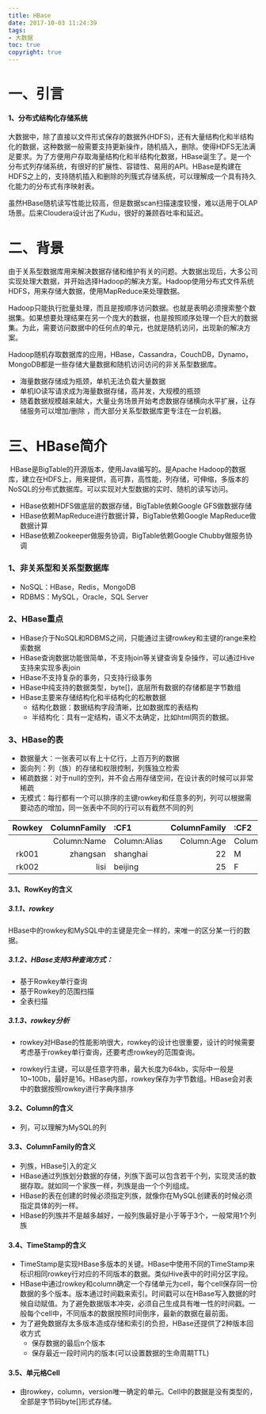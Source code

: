 ```yaml
---
title: HBase
date: 2017-10-03 11:24:39
tags:
- 大数据
toc: true
copyright: true
---
```


# 一、引言

#### 1、分布式结构化存储系统

​		大数据中，除了直接以文件形式保存的数据外(HDFS)，还有大量结构化和半结构化的数据，这种数据一般需要支持更新操作，随机插入，删除。使得HDFS无法满足要求。为了方便用户存取海量结构化和半结构化数据，HBase诞生了。是一个分布式列存储系统，有很好的扩展性、容错性、易用的API。HBase是构建在HDFS之上的，支持随机插入和删除的列簇式存储系统，可以理解成一个具有持久化能力的分布式有序映射表。

​		虽然HBase随机读写性能比较高，但是数据scan扫描速度较慢，难以适用于OLAP场景。后来Cloudera设计出了Kudu，很好的兼顾吞吐率和延迟。

# 二、背景

​		由于关系型数据库用来解决数据存储和维护有关的问题。大数据出现后，大多公司实现处理大数据，并开始选择Hadoop的解决方案。Hadoop使用分布式文件系统HDFS，用来存储大数据，使用MapReduce来处理数据。

​		Hadoop只能执行批量处理，而且是按顺序访问数据。也就是表明必须搜索整个数据集。如果想要处理结果在另一个庞大的数据，也是按照顺序处理一个巨大的数据集。为此，需要访问数据中的任何点的单元，也就是随机访问，出现新的解决方案。

​		Hadoop随机存取数据库的应用，HBase，Cassandra，CouchDB，Dynamo，MongoDB都是一些存储大量数据和随机访问访问的非关系型数据库。

- 海量数据存储成为瓶颈，单机无法负载大量数据
- 单机IO读写请求成为海量数据存储，高并发，大规模的瓶颈
- 随着数据规模越来越大，大量业务场景开始考虑数据存储横向水平扩展，让存储服务可以增加/删除 ，而大部分关系型数据库更专注在一台机器。

# 三、HBase简介

​		HBase是BigTable的开源版本，使用Java编写的。是Apache Hadoop的数据库，建立在HDFS上，用来提供，高可靠，高性能，列存储，可伸缩，多版本的NoSQL的分布式数据库。可以实现对大型数据的实时、随机的读写访问。

- HBase依赖HDFS做底层的数据存储，BigTable依赖Google GFS做数据存储
- HBase依赖MapReduce进行数据计算，BigTable依赖Google MapReduce做数据计算
- HBase依赖Zookeeper做服务协调，BigTable依赖Google Chubby做服务协调

### 1、非关系型和关系型数据库

- NoSQL：HBase，Redis，MongoDB
- RDBMS：MySQL，Oracle，SQL Server

### 2、HBase重点

- HBase介于NoSQL和RDBMS之间，只能通过主键rowkey和主键的range来检索数据
- HBase查询数据功能很简单，不支持join等关键查询复杂操作，可以通过Hive支持来实现多表join
- HBase不支持复杂的事务，只支持行级事务
- HBase中纯支持的数据类型，byte[]，底层所有数据的存储都是字节数组
- HBase主要来存储结构化和半结构化的松散数据
  - 结构化数据：数据结构字段清晰，比如数据库的表结构
  - 半结构化：具有一定结构，语义不太确定，比如html网页的数据。

### 3、HBase的表

- 数据量大：一张表可以有上十亿行，上百万列的数据
- 面向列：列（族）的存储和权限控制，列簇独立检索
- 稀疏数据：对于null的空列，并不会占用存储空间，在设计表的时候可以非常稀疏
- 无模式：每行都有一个可以排序的主键rowkey和任意多的列，列可以根据需要动态的增加，同一张表中不同的行可以有截然不同的列

| Rowkey | ColumnFamily | :CF1         | ColumnFamily | :CF2       | TimeStamp |
| :----: | -----------: | :----------- | -----------: | :--------- | :-------: |
|        |  Column:Name | Column:Alias |   Column:Age | Column:Sex |           |
| rk001  |     zhangsan | shanghai     |           22 | M          |    T1     |
| rk002  |         lisi | beijing      |           25 | F          |    T2     |

#### 3.1、RowKey的含义

##### 3.1.1、rowkey

​		HBase中的rowkey和MySQL中的主键是完全一样的，来唯一的区分某一行的数据。

##### 3.1.2、HBase支持3种查询方式：

- 基于Rowkey单行查询
- 基于Rowkey的范围扫描
- 全表扫描

##### 3.1.3、rowkey分析

- rowkey对HBase的性能影响很大，rowkey的设计也很重要，设计的时候需要考虑基于rowkey单行查询，还要考虑rowkey的范围查询。

- rowkey行主键，可以是任意字符串，最大长度为64kb，实际中一般是10~100b，最好是16。HBase内部，rowkey保存为字节数组。HBase会对表中的数据按照rowkey进行字典序排序

#### 3.2、Column的含义

- 列，可以理解为MySQL的列

#### 3.3、ColumnFamily的含义

- 列族，HBase引入的定义
- HBase通过列族划分数据的存储，列族下面可以包含若干个列，实现灵活的数据存取。就如同一个家族一样，列族是由一个个列组成。
- HBase的表在创建的时候必须指定列族，就像你在MySQL创建表的时候必须指定具体的列一样。
- HBase的列族并不是越多越好，一般列族最好是小于等于3个，一般常用1个列族

#### 3.4、TimeStamp的含义

- TimeStamp是实现HBase多版本的关键。HBase中使用不同的TimeStamp来标识相同rowkey行对应的不同版本的数据。类似Hive表中的时间分区字段。
- HBase中通过rowkey和column确定一个存储单元为cell，每个cell保存同一份数据的多个版本。版本通过时间戳来索引。时间戳可以在HBase写入数据的时候自动赋值。为了避免数据版本冲突，必须自己生成具有唯一性的时间戳。一般每个cell中，不同版本的数据按照时间倒序，最新的数据在最前面。
- 为了避免数据存太多版本造成存储和索引的负担，HBase还提供了2种版本回收方式
  - 保存数据的最后n个版本
  - 保存最近一段时间内的版本(可以设置数据的生命周期TTL)

#### 3.5、单元格Cell

- 由rowkey，column，version唯一确定的单元。Cell中的数据是没有类型的，全部是字节码byte[]形式存储。